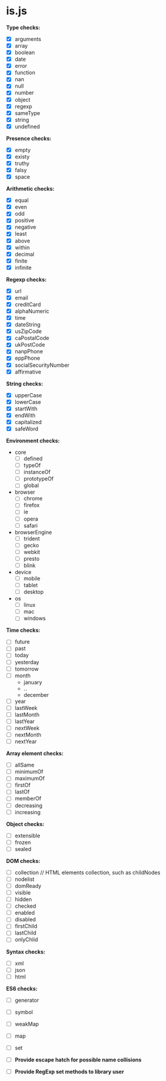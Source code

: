 is.js
=====

**Type checks:**
- [x] arguments
- [x] array
- [x] boolean
- [x] date
- [x] error
- [x] function
- [x] nan
- [x] null
- [x] number
- [x] object
- [x] regexp
- [x] sameType
- [x] string
- [x] undefined

**Presence checks:**
- [x] empty
- [x] existy
- [x] truthy
- [x] falsy
- [x] space

**Arithmetic checks:**
- [x] equal
- [x] even
- [x] odd
- [x] positive
- [x] negative
- [x] least
- [x] above
- [x] within
- [x] decimal
- [x] finite
- [x] infinite

**Regexp checks:**
- [x] url
- [x] email
- [x] creditCard
- [x] alphaNumeric
- [x] time
- [x] dateString
- [x] usZipCode
- [x] caPostalCode
- [x] ukPostCode
- [x] nanpPhone
- [x] eppPhone
- [x] socialSecurityNumber
- [x] affirmative

**String checks:**
- [x] upperCase
- [x] lowerCase
- [x] startWith
- [x] endWith
- [x] capitalized
- [x] safeWord

**Environment checks:**
- core
  - [ ] defined
  - [ ] typeOf
  - [ ] instanceOf
  - [ ] prototypeOf
  - [ ] global
- browser
  - [ ] chrome
  - [ ] firefox
  - [ ] ie
  - [ ] opera
  - [ ] safari
- browserEngine
  - [ ] trident
  - [ ] gecko
  - [ ] webkit
  - [ ] presto
  - [ ] blink
- device
  - [ ] mobile
  - [ ] tablet
  - [ ] desktop
- os
  - [ ] linux
  - [ ] mac
  - [ ] windows

**Time checks:**
- [ ] future
- [ ] past
- [ ] today
- [ ] yesterday
- [ ] tomorrow
- [ ] month
  - january
  - ..
  - december
- [ ] year
- [ ] lastWeek
- [ ] lastMonth
- [ ] lastYear
- [ ] nextWeek
- [ ] nextMonth
- [ ] nextYear

**Array element checks:**
- [ ] allSame
- [ ] minimumOf
- [ ] maximumOf
- [ ] firstOf
- [ ] lastOf
- [ ] memberOf
- [ ] decreasing
- [ ] increasing

**Object checks:**
- [ ] extensible
- [ ] frozen
- [ ] sealed

**DOM checks:**
- [ ] collection    // HTML elements collection, such as childNodes
- [ ] nodelist
- [ ] domReady
- [ ] visible
- [ ] hidden
- [ ] checked
- [ ] enabled
- [ ] disabled
- [ ] firstChild
- [ ] lastChild
- [ ] onlyChlid

**Syntax checks:**
- [ ] xml
- [ ] json
- [ ] html

**ES6 checks:**
- [ ] generator
- [ ] symbol
- [ ] weakMap
- [ ] map
- [ ] set

- [ ] **Provide escape hatch for possible name collisions**
- [ ] **Provide RegExp set methods to library user**
